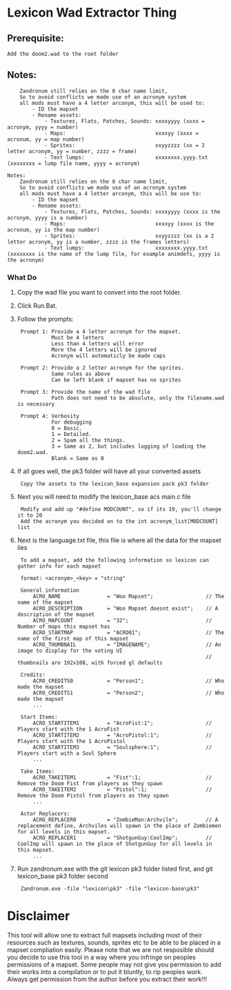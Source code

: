 # Lexicon Wad Extractor Thing


## Prerequisite:
    Add the doom2.wad to the root folder

## Notes: 
        Zandronum still relies on the 8 char name limit,
        So to avoid conflicts we made use of an acronym system
        all mods must have a 4 letter arconym, this will be used to:
            - ID the mapset
            - Rename assets:
                - Textures, Flats, Patches, Sounds: xxxxyyyy (xxxx = acronym, yyyy = number)
                - Maps:                             xxxxyy (xxxx = acronum, yy = map number)
                - Sprites:                          xxyyzzzz (xx = 2 letter acronym, yy = number, zzzz = frame)
                - Text lumps:                       xxxxxxxx.yyyy.txt (xxxxxxxx = lump file name, yyyy = acronym)

    Notes: 
        Zandronum still relies on the 8 char name limit,
        So to avoid conflicts we made use of an acronym system
        all mods must have a 4 letter arconym, this will be use to:
            - ID the mapset
            - Rename assets:
                - Textures, Flats, Patches, Sounds: xxxxyyyy (xxxx is the acronym, yyyy is a number)
                - Maps:                             xxxxyy (xxxx is the acronum, yy is the map number)
                - Sprites:                          xxyyzzzz (xx is a 2 letter acronym, yy is a number, zzzz is the frames letters)
                - Text lumps:                       xxxxxxxx.yyyy.txt (xxxxxxxx is the name of the lump file, for example animdefs, yyyy is the acronym)




### What Do
1) Copy the wad file you want to convert into the root folder.
2) Click Run.Bat.
3) Follow the prompts:

        Prompt 1: Provide a 4 letter acronym for the mapset.
                  Must be 4 letters
                  Less than 4 letters will error
                  More the 4 letters will be ignored
                  Acronym will automaticly be made caps

        Prompt 2: Provide a 2 letter acronym for the sprites.
                  Same rules as above
                  Can be left blank if mapset has no sprites

        Prompt 3: Provide the name of the wad file
                  Path does not need to be absolute, only the filename.wad is necessary
                  
        Prompt 4: Verbosity
                  For debugging
                  0 = Basic.
                  1 = Detailed.
                  2 = Spam all the things.
                  3 = Same as 2, but includes logging of loading the doom2.wad.
                  Blank = Same as 0
               
4) If all goes well, the pk3 folder will have all your converted assets

        Copy the assets to the lexicon_base expansion pack pk3 folder
   
5) Next you will need to modify the lexicon_base acs main.c file

        Modify and add up "#define MODCOUNT", so if its 19, you'll change it to 20
        Add the acronym you decided on to the int acronym_list[MODCOUNT] list
        
6) Next is the language.txt file, this file is where all the data for the mapset lies

        To add a mapset, add the following information so lexicon can gather info for each mapset

        format: <acronym>_<key> = "string"

	    General information
		    ACRO_NAME               = "Woo Mapset";                 // The name of the mapset
            ACRO_DESCRIPTION        = "Woo Mapset doesnt exist";    // A description of the mapset
		    ACRO_MAPCOUNT           = "32";                         // Number of maps this mapset has
		    ACRO_STARTMAP           = "ACRO01";                     // The name of the first map of this mapset
		    ACRO_THUMBNAIL          = "IMAGENAME";                  // An image to display for the voting UI
                                                                    // thumbnails are 192x108, with forced gl defaults

	    Credits:
		    ACRO_CREDITS0           = "Person1";                    // Who made the mapset
		    ACRO_CREDITS1           = "Person2";                    // Who made the mapset
		    ...

	    Start Items:
		    ACRO_STARTITEM1         = "AcroFist:1";                 // Players start with the 1 AcroFist
		    ACRO_STARTITEM2         = "AcroPistol:1";               // Players start with the 1 AcroPistol
            ACRO_STARTITEM3         = "Soulsphere:1";               // Players start with a Soul Sphere
		    ...

	    Take Items:
		    ACRO_TAKEITEM1          = "Fist":1;	                    // Remove the Doom Fist from players as they spawn
		    ACRO_TAKEITEM2          = "Pistol":1;                   // Remove the Doom Pistol from players as they spawn
		    ...

	    Actor Replacers:
		    ACRO_REPLACER0          = "ZombieMan:Archvile";         // A replacement define, Archviles will spawn in the place of Zombiemen for all levels in this mapset.
		    ACRO_REPLACER1          = "ShotgunGuy:CoolImp";         // CoolImp will spawn in the place of ShotgunGuy for all levels in this mapset.
		    ...
            
6) Run zandronum.exe with the git lexicon pk3 folder listed first, and git lexicon_base pk3 folder second

        Zandronum.exe -file "lexicon\pk3" -file "lexicon-base\pk3" 
   
# Disclaimer
This tool will allow one to extract full mapsets including most of their resources such as textures, sounds, sprites etc to be able to be placed in a mapset compliation easily. Please note that we are not resposible should you decide to use this tool in a way where you infringe on peoples permissions of a mapset. Some people may not give you permission to add their works into a compilation or to put it bluntly, to rip peoples work. Always get permission from the author before you extract their work!!!
